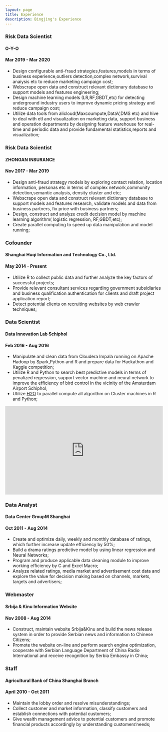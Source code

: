 ```yaml
---
layout: page
title: Experience
description: Bingjing's Experience
---
```


###  Risk Data Scientist  
####  O-Y-O  
####  Mar 2019 - Mar 2020

- Design configurable anti-fraud strategies,features,models in terms of business experience,outliers detection,complex network,survival anaiysis etc to reduce marketing campaign cost;<br />
- Webscrape open data and construct relevant dictionary database to support models and features engineering; <br />
- Design machine learning models (LR,RF,GBDT,etc) for detecting underground industry users to improve dynamic pricing strategy and reduce campaign cost; <br />
- Utilize data tools from alicloud(Maxcoumpute,DataV,DMS etc) and hive to deal with etl and visualization on marketing data, support business and operation departments by designing feature warehouse for real-time and periodic data and provide fundamental statistics,reports and visualization; <br />

###  Risk Data Scientist  
#### ZHONGAN INSURANCE  
####  Nov 2017 - Mar 2019

- Design anti-fraud strategy models by exploring contact relation, location information,
personas etc in terms of complex network,community detection,semantic analysis, density cluster and etc; <br />
- Webscrape open data and construct relevant dictionary database to support models and features research,
  validate models and data from business partners, fix price with business partners; <br />
- Design, construct and analyze credit decision model by machine learning algorithm(
logistic regression, RF,GBDT,etc); <br />
- Create parallel computing to speed up data manipulation and model running; <br />


###  Cofounder  
####  Shanghai Huqi Information and Technology Co., Ltd.  
####  May 2014 - Present

- Utilize R to collect public data and further analyze the key factors of successful projects; <br />
- Provide relevant consultant services regarding government subsidiaries and business qualification authentication for clients and draft project application report; <br />
- Detect potential clients on recruiting websites by web crawler techniques; <br />


###  Data Scientist 
####  Data Innovation Lab Schiphol  
####  Feb 2016 - Aug 2016

- Manipulate and clean data from Cloudera Impala running on Apache Hadoop by Spark,Python and R and prepare data for Hackathon and Kaggle competition;<br />
- Utilize R and Python to search best predictive models in terms of penalized regression, support vector machine and neural network to improve the efficiency of bird control in the vicinity of the Amsterdam Airport Schiphol;<br />
- Utilize [H2O](https://www.h2o.ai/) to parallel compute all algorithm on Cluster machines in R and Python;<br />

<div style="position:relative;height:0;padding-bottom:56.25%"><iframe src="https://www.youtube.com/embed/yt3SOl3uVsg?ecver=2" width="640" height="360" frameborder="0" style="position:absolute;width:100%;height:100%;left:0" allowfullscreen></iframe></div>


###  Data Analyst
####  Data Center GroupM Shanghai 
####  Oct 2011 - Aug 2014

-	Create and optimize daily, weekly and monthly database of ratings, which further increase update efficiency by 50%;<br/>
-	Build a drama ratings predictive model by using linear regression and Neural Networks;<br/>
-	Program and produce applicable data cleaning module to improve working efficiency by C and Excel Macro;<br/>
-	Analyze related ratings, media market and advertisement cost data and explore the value for decision making based on channels, markets, targets and advertisers;<br/>


###  Webmaster
####  Srbija & Kinu Information Website
####  Nov 2008 - Aug 2014

- Construct, maintain website Srbija&Kinu and build the news release system in order to provide Serbian news and information to Chinese Citizens;<br/>
- Promote the website on-line and perform search engine optimization, cooperate with Serbian Language Department of China Radio International and receive recognition by Serbia Embassy in China;<br/>


###  Staff
####  Agricultural Bank of China Shanghai Branch
####  April 2010 - Oct 2011

-	Maintain the lobby order and resolve misunderstandings;<br/>
-	Collect customer and market information, classify customers and establish connections with potential customers;<br/>
-	Give wealth management advice to potential customers and promote financial products accordingly by understanding customers‘needs;<br/>


